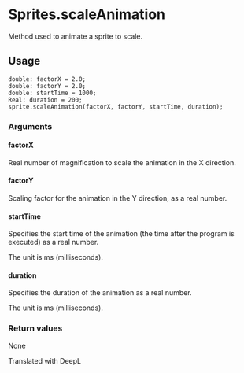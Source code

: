 # Sprites.scaleAnimation

Method used to animate a sprite to scale.

## Usage

```
double: factorX = 2.0;
double: factorY = 2.0;
double: startTime = 1000;
Real: duration = 200;
sprite.scaleAnimation(factorX, factorY, startTime, duration);
```

### Arguments

#### factorX

Real number of magnification to scale the animation in the X direction.

#### factorY

Scaling factor for the animation in the Y direction, as a real number.

#### startTime

Specifies the start time of the animation (the time after the program is executed) as a real number.

The unit is ms (milliseconds).

#### duration


Specifies the duration of the animation as a real number.

The unit is ms (milliseconds).

### Return values

None

Translated with DeepL